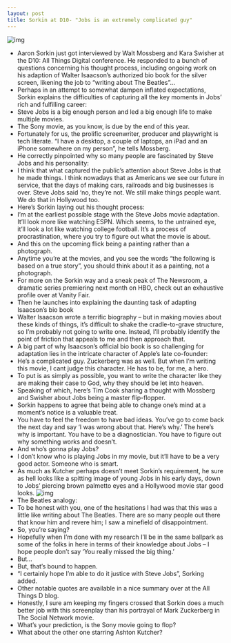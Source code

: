 ```yaml
---
layout: post
title: Sorkin at D10- "Jobs is an extremely complicated guy"
---
```

![img](http://media.idownloadblog.com/wp-content/uploads/2012/05/Aaron-Sorkin-at-D10-image-001.jpg)
* Aaron Sorkin just got interviewed by Walt Mossberg and Kara Swisher at the D10: All Things Digital conference. He responded to a bunch of questions concerning his thought process, including ongoing work on his adaption of Walter Isaacson’s authorized bio book for the silver screen, likening the job to “writing about The Beatles”…
* Perhaps in an attempt to somewhat dampen inflated expectations, Sorkin explains the difficulties of capturing all the key moments in Jobs’ rich and fulfilling career:
* Steve Jobs is a big enough person and led a big enough life to make multiple movies.
* The Sony movie, as you know, is due by the end of this year.
* Fortunately for us, the prolific screenwriter, producer and playwright is tech literate. “I have a desktop, a couple of laptops, an iPad and an iPhone somewhere on my person”, he tells Mossberg.
* He correctly pinpointed why so many people are fascinated by Steve Jobs and his personality:
* I think that what captured the public’s attention about Steve Jobs is that he made things. I think nowadays that as Americans we see our future in service, that the days of making cars, railroads and big businesses is over. Steve Jobs said ‘no, they’re not. We still make things people want. We do that in Hollywood too.
* Here’s Sorkin laying out his thought process:
* I’m at the earliest possible stage with the Steve Jobs movie adaptation. It’ll look more like watching ESPN. Which seems, to the untrained eye, it’ll look a lot like watching college football. It’s a process of procrastination, where you try to figure out what the movie is about.
* And this on the upcoming flick being a painting rather than a photograph.
* Anytime you’re at the movies, and you see the words “the following is based on a true story”, you should think about it as a painting, not a photograph.
* For more on the Sorkin way and a sneak peak of The Newsroom, a dramatic series premiering next month on HBO, check out an exhaustive profile over at Vanity Fair.
* Then he launches into explaining the daunting task of adapting Isaacson’s bio book
* Walter Isaacson wrote a terrific biography – but in making movies about these kinds of things, it’s difficult to shake the cradle-to-grave structure, so I’m probably not going to write one. Instead, I’ll probably identify the point of friction that appeals to me and then approach that.
* A big part of why Isaacson’s official bio book is so challenging for adaptation lies in the intricate character of Apple’s late co-founder:
* He’s a complicated guy. Zuckerberg was as well. But when I’m writing this movie, I cant judge this character. He has to be, for me, a hero.
* To put is as simply as possible, you want to write the character like they are making their case to God, why they should be let into heaven.
* Speaking of which, here’s Tim Cook sharing a thought with Mossberg and Swisher about Jobs being a master flip-flopper.
* Sorkin happens to agree that being able to change one’s mind at a moment’s notice is a valuable treat.
* You have to feel the freedom to have bad ideas. You’ve go to come back the next day and say ‘I was wrong about that. Here’s why.’ The here’s why is important. You have to be a diagnostician. You have to figure out why something works and doesn’t.
* And who’s gonna play Jobs?
* I don’t know who is playing Jobs in my movie, but it’ll have to be a very good actor. Someone who is smart.
* As much as Kutcher perhaps doesn’t meet Sorkin’s requirement, he sure as hell looks like a spitting image of young Jobs in his early days, down to Jobs’ piercing brown palmetto eyes and a Hollywood movie star good looks.
![img](http://media.idownloadblog.com/wp-content/uploads/2012/04/Ashton-Kutcher-vs-Steve-Jobs.jpg)
* The Beatles analogy:
* To be honest with you, one of the hesitations I had was that this was a little like writing about The Beatles. There are so many people out there that know him and revere him; I saw a minefield of disappointment.
* So, you’re saying?
* Hopefully when I’m done with my research I’ll be in the same ballpark as some of the folks in here in terms of their knowledge about Jobs – I hope people don’t say ‘You really missed the big thing.’
* But…
* But, that’s bound to happen.
* “I certainly hope I’m able to do it justice with Steve Jobs”, Sorking added.
* Other notable quotes are available in a nice summary over at the All Things D blog.
* Honestly, I sure am keeping my fingers crossed that Sorkin does a much better job with this screenplay than his portrayal of Mark Zuckerberg in The Social Network movie.
* What’s your prediction, is the Sony movie going to flop?
* What about the other one starring Ashton Kutcher?

